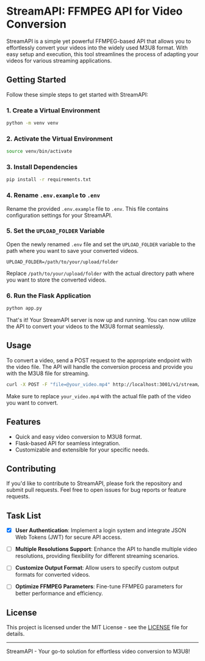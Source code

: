 # StreamAPI: FFMPEG API for Video Conversion

StreamAPI is a simple yet powerful FFMPEG-based API that allows you to effortlessly convert your videos into the widely used M3U8 format. With easy setup and execution, this tool streamlines the process of adapting your videos for various streaming applications.

## Getting Started

Follow these simple steps to get started with StreamAPI:

### 1. Create a Virtual Environment

```bash
python -m venv venv
```

### 2. Activate the Virtual Environment

```bash
source venv/bin/activate
```

### 3. Install Dependencies

```bash
pip install -r requirements.txt
```

### 4. Rename `.env.example` to `.env`

Rename the provided `.env.example` file to `.env`. This file contains configuration settings for your StreamAPI.

### 5. Set the `UPLOAD_FOLDER` Variable

Open the newly renamed `.env` file and set the `UPLOAD_FOLDER` variable to the path where you want to save your converted videos.

```env
UPLOAD_FOLDER=/path/to/your/upload/folder
```

Replace `/path/to/your/upload/folder` with the actual directory path where you want to store the converted videos.

### 6. Run the Flask Application

```bash
python app.py
```

That's it! Your StreamAPI server is now up and running. You can now utilize the API to convert your videos to the M3U8 format seamlessly.

## Usage

To convert a video, send a POST request to the appropriate endpoint with the video file. The API will handle the conversion process and provide you with the M3U8 file for streaming.

```bash
curl -X POST -F "file=@your_video.mp4" http://localhost:3001/v1/stream/app/upload
```

Make sure to replace `your_video.mp4` with the actual file path of the video you want to convert.

## Features

- Quick and easy video conversion to M3U8 format.
- Flask-based API for seamless integration.
- Customizable and extensible for your specific needs.

## Contributing

If you'd like to contribute to StreamAPI, please fork the repository and submit pull requests. Feel free to open issues for bug reports or feature requests.

## Task List

- [x] **User Authentication**: Implement a login system and integrate JSON Web Tokens (JWT) for secure API access.

- [ ] **Multiple Resolutions Support**: Enhance the API to handle multiple video resolutions, providing flexibility for different streaming scenarios.

- [ ] **Customize Output Format**: Allow users to specify custom output formats for converted videos.

- [ ] **Optimize FFMPEG Parameters**: Fine-tune FFMPEG parameters for better performance and efficiency.

## License

This project is licensed under the MIT License - see the [LICENSE](LICENSE) file for details.

---

StreamAPI - Your go-to solution for effortless video conversion to M3U8!
